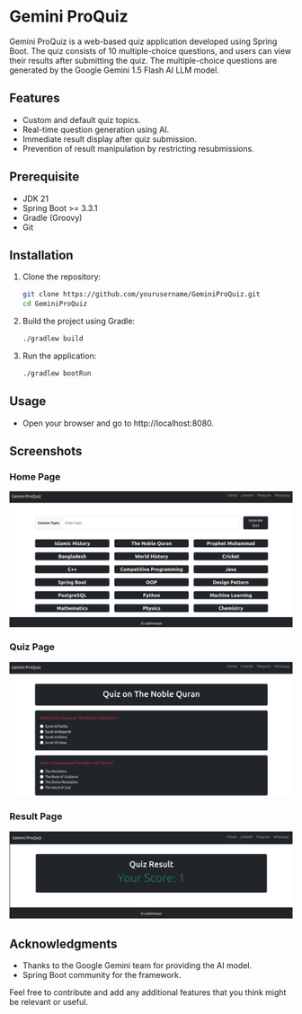 # Gemini ProQuiz

Gemini ProQuiz is a web-based quiz application developed using Spring Boot. The quiz consists of 10 multiple-choice
questions, and users can view their results after submitting the quiz. The multiple-choice questions are generated by
the Google Gemini 1.5 Flash AI LLM model.

## Features

- Custom and default quiz topics.
- Real-time question generation using AI.
- Immediate result display after quiz submission.
- Prevention of result manipulation by restricting resubmissions.

## Prerequisite

- JDK 21
- Spring Boot >= 3.3.1
- Gradle (Groovy)
- Git

## Installation

1. Clone the repository:
   ```bash
   git clone https://github.com/yourusername/GeminiProQuiz.git
   cd GeminiProQuiz
   ```
2. Build the project using Gradle:
   ```bash
   ./gradlew build
   ```
3. Run the application:
   ```bash
   ./gradlew bootRun
   ```

## Usage

- Open your browser and go to http://localhost:8080.

## Screenshots

### Home Page

<img src="/src/main/resources/static/img/home.png" alt="home page">

### Quiz Page

<img src="/src/main/resources/static/img/quiz.png" alt="quiz page">

### Result Page

<img src="/src/main/resources/static/img/result.png" alt="result page">

## Acknowledgments

- Thanks to the Google Gemini team for providing the AI model.
- Spring Boot community for the framework.

Feel free to contribute and add any additional features that you think might be relevant or useful.